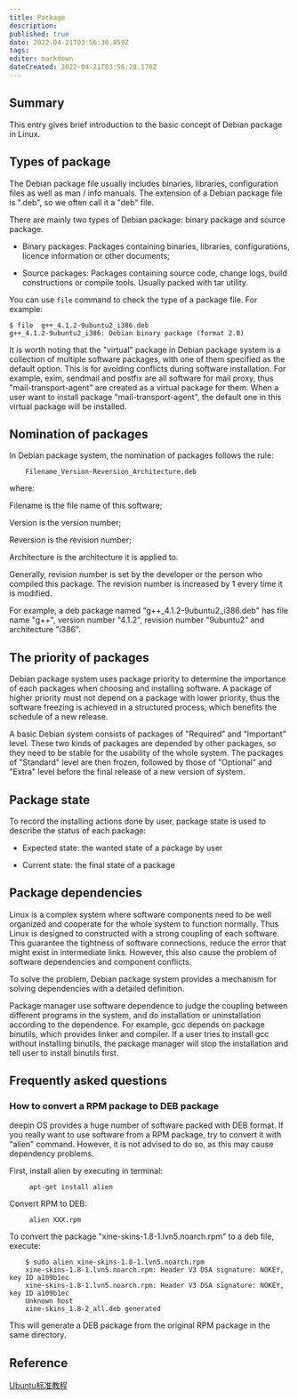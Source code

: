```yaml
---
title: Package
description: 
published: true
date: 2022-04-21T03:56:30.859Z
tags: 
editor: markdown
dateCreated: 2022-04-21T03:56:28.170Z
---
```




## Summary

This entry gives brief introduction to the basic concept of Debian package in Linux.

## Types of package

The Debian package file usually includes binaries, libraries, configuration files as well as man / info manuals. The extension of a Debian package file is ".deb", so we often call it a "deb" file.

There are mainly two types of Debian package: binary package and source package.

* Binary packages: Packages containing binaries, libraries, configurations, licence information or other documents;

* Source packages: Packages containing source code, change logs, build constructions or compile tools. Usually packed with tar utility.

You can use `file` command to check the type of a package file. For example:

    $ file  g++_4.1.2-9ubuntu2_i386.deb
    g++_4.1.2-9ubuntu2_i386: Debian binary package (format 2.0)

It is worth noting that the "virtual" package in Debian package system is a collection of multiple software packages, with one of them specified as the default option. This is for avoiding conflicts during software installation. For example, exim, sendmail and postfix are all software for mail proxy, thus "mail-transport-agent" are created as a virtual package for them. When a user want to install package "mail-transport-agent", the default one in this virtual package will be installed.

## Nomination of packages

In Debian package system, the nomination of packages follows the rule:

        Filename_Version-Reversion_Architecture.deb

where:

Filename is the file name of this software;

Version is the version number;

Reversion is the revision number;

Architecture is the architecture it is applied to.

Generally, revision number is set by the developer or the person who compiled this package. The revision number is increased by 1 every time it is modified.

For example, a deb package named "g++_4.1.2-9ubuntu2_i386.deb" has file name "g++", version number "4.1.2", revision number "9ubuntu2" and architecture "i386".

## The priority of packages

Debian package system uses package priority to determine the importance of each packages when choosing and installing software. A package of higher priority must not depend on a package with lower priority, thus the software freezing is achieved in a structured process, which benefits the schedule of a new release.

A basic Debian system consists of packages of "Required" and "Important" level. These two kinds of packages are depended by other packages, so they need to be stable for the usability of the whole system. The packages of "Standard" level are then frozen, followed by those of "Optional" and "Extra" level before the final release of a new version of system.

## Package state

To record the installing actions done by user, package state is used to describe the status of each package:

* Expected state: the wanted state of a package by user

* Current state: the final state of a package

## Package dependencies

Linux is a complex system where software components need to be well organized and cooperate for the whole system to function normally. Thus Linux is designed to constructed with a strong coupling of each software. This guarantee the tightness of software connections, reduce the error that might exist in  intermediate links. However, this also cause the problem of software dependencies and component conflicts.

To solve the problem, Debian package system provides a mechanism for solving dependencies with a detailed definition.

Package manager use software dependence to judge the coupling between different programs in the system, and do installation or uninstallation according to the dependence. For example, gcc depends on package binutils, which provides linker and compiler. If a user tries to install gcc without installing binutils, the package manager will stop the installation and tell user to install binutils first.

## Frequently asked questions

### How to convert a RPM package to DEB package

deepin OS provides a huge number of software packed with DEB format. If you really want to use software from a RPM package, try to convert it with "alien" command. However, it is not advised to do so, as this may cause dependency problems.

First, install alien by executing in terminal:

         apt-get install alien

Convert RPM to DEB:

         alien XXX.rpm

To convert the package "xine-skins-1.8-1.lvn5.noarch.rpm" to a deb file, execute:

        $ sudo alien xine-skins-1.8-1.lvn5.noarch.rpm
        xine-skins-1.8-1.lvn5.noarch.rpm: Header V3 DSA signature: NOKEY, key ID a109b1ec
        xine-skins-1.8-1.lvn5.noarch.rpm: Header V3 DSA signature: NOKEY, key ID a109b1ec
        Unknown host
        xine-skins_1.8-2_all.deb generated

This will generate a DEB package from the original RPM package in the same directory.

## Reference

[Ubuntu标准教程](http://book.51cto.com/art/200811/96247.htm)